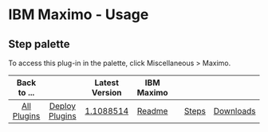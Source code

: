 
# IBM Maximo - Usage


## Step palette

To access this plug-in in the palette, click Miscellaneous > Maximo.

|Back to ...||Latest Version|IBM Maximo  ||||
| :---: | :---: | :---: | :---: | :---: | :---: | :---: |
|[All Plugins](../../index.md)|[Deploy Plugins](../README.md)|[1.1088514](https://github.com/UrbanCode/IBM-UCD-PLUGINS/raw/main/files/maximo/plugins-maximo-1.1088514.zip)|[Readme](README.md)||[Steps](steps.md)|[Downloads](downloads.md)|
